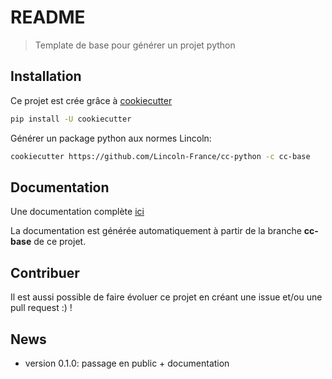 README
======

> Template de base pour générer un projet python

## Installation

Ce projet est crée grâce à [cookiecutter](https://cookiecutter.readthedocs.io/en/latest/)

```bash
pip install -U cookiecutter
```

Générer un package python aux normes Lincoln:

```bash
cookiecutter https://github.com/Lincoln-France/cc-python -c cc-base
```


## Documentation

Une documentation complète [ici](https://lincoln-france.github.io/cc-python)

La documentation est générée automatiquement à partir de la branche **cc-base** de ce projet.

## Contribuer

Il est aussi possible de faire évoluer ce projet en créant une issue et/ou une pull request :) !

## News

* version 0.1.0: passage en public + documentation


